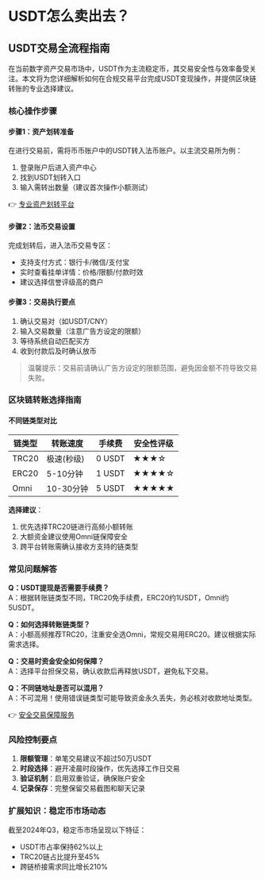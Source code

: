 # USDT怎么卖出去？

## USDT交易全流程指南

在当前数字资产交易市场中，USDT作为主流稳定币，其交易安全性与效率备受关注。本文将为您详细解析如何在合规交易平台完成USDT变现操作，并提供区块链转账的专业选择建议。

### 核心操作步骤

#### 步骤1：资产划转准备
在进行交易前，需将币币账户中的USDT转入法币账户。以主流交易所为例：
1. 登录账户后进入资产中心
2. 找到USDT划转入口
3. 输入需转出数量（建议首次操作小额测试）

👉 [专业资产划转平台](https://bit.ly/okx_welcome)

#### 步骤2：法币交易设置
完成划转后，进入法币交易专区：
- 支持支付方式：银行卡/微信/支付宝
- 实时查看挂单详情：价格/限额/付款时效
- 建议选择信誉评级高的商户

#### 步骤3：交易执行要点
1. 确认交易对（如USDT/CNY）
2. 输入交易数量（注意广告方设定的限额）
3. 等待系统自动匹配买方
4. 收到付款后及时确认放币

> 温馨提示：交易前请确认广告方设定的限额范围，避免因金额不符导致交易失败。

### 区块链转账选择指南

#### 不同链类型对比

| 链类型    | 转账速度 | 手续费    | 安全性评级 |
|---------|--------|---------|----------|
| TRC20   | 极速(秒级) | 0 USDT | ★★★☆     |
| ERC20   | 5-10分钟  | 1 USDT  | ★★★★☆    |
| Omni    | 10-30分钟 | 5 USDT  | ★★★★★    |

**选择建议**：
1. 优先选择TRC20链进行高频小额转账
2. 大额资金建议使用Omni链保障安全
3. 跨平台转账需确认接收方支持的链类型

### 常见问题解答

**Q：USDT提现是否需要手续费？**  
A：根据转账链类型不同，TRC20免手续费，ERC20约1USDT，Omni约5USDT。

**Q：如何选择转账链类型？**  
A：小额高频推荐TRC20，注重安全选Omni，常规交易用ERC20。建议根据实际需求选择。

**Q：交易时资金安全如何保障？**  
A：选择平台担保交易，确认收款后再释放USDT，避免私下交易。

**Q：不同链地址是否可以混用？**  
A：不可混用！使用错误链类型可能导致资金永久丢失，务必核对收款地址类型。

👉 [安全交易保障服务](https://bit.ly/okx_welcome)

### 风险控制要点

1. **限额管理**：单笔交易建议不超过50万USDT
2. **时段选择**：避开凌晨时段操作，优先选择工作日交易
3. **验证机制**：启用双重验证，确保账户安全
4. **记录保存**：完整保留交易截图和聊天记录

### 扩展知识：稳定币市场动态

截至2024年Q3，稳定币市场呈现以下特征：
- USDT市占率保持62%以上
- TRC20链占比提升至45%
- 跨链桥接需求同比增长210%
